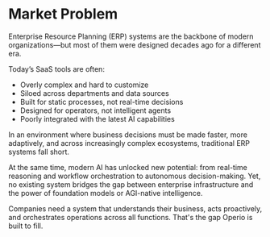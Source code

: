 # Market Problem

Enterprise Resource Planning (ERP) systems are the backbone of modern organizations—but most of them were designed decades ago for a different era.

Today’s SaaS tools are often:

- Overly complex and hard to customize
- Siloed across departments and data sources
- Built for static processes, not real-time decisions
- Designed for operators, not intelligent agents
- Poorly integrated with the latest AI capabilities

In an environment where business decisions must be made faster, more adaptively, and across increasingly complex ecosystems, traditional ERP systems fall short.

At the same time, modern AI has unlocked new potential: from real-time reasoning and workflow orchestration to autonomous decision-making. Yet, no existing system bridges the gap between enterprise infrastructure and the power of foundation models or AGI-native intelligence.

Companies need a system that understands their business, acts proactively, and orchestrates operations across all functions. That's the gap Operio is built to fill.
